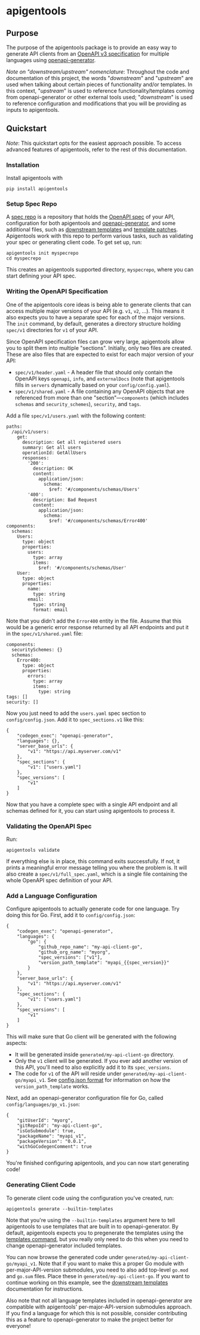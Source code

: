 #  apigentools

## Purpose

The purpose of the apigentools package is to provide an easy way to generate API clients from an [OpenAPI v3 specification](https://github.com/OAI/OpenAPI-Specification/) for multiple languages using [openapi-generator](https://github.com/OpenAPITools/openapi-generator).

*Note on "downstream/upstream" nomenclature*: Throughout the code and documentation of this project, the words "*downstream*" and "*upstream*" are used when talking about certain pieces of functionality and/or templates. In this context, "*upstream*" is used to reference functionality/templates coming from openapi-generator or other external tools used; "*downstream*" is used to reference configuration and modifications that you will be providing as inputs to apigentools.

## Quickstart

*Note*: This quickstart opts for the easiest approach possible. To access advanced features of apigentools, refer to the rest of this documentation.

### Installation

Install apigentools with

```
pip install apigentools
```

### Setup Spec Repo

A [spec repo](spec_repo.md) is a repository that holds the [OpenAPI spec](https://www.openapis.org/) of your API, configuration for both apigentools and [openapi-generator](https://github.com/OpenAPITools/openapi-generator), and some additional files, such as [downstream templates](workflow.md#add-downstream-templates) and [template patches](workflow.md#add-template-patches). Apigentools work with this repo to perform various tasks, such as validating your spec or generating client code. To get set up, run:

```
apigentools init myspecrepo
cd myspecrepo
```

This creates an apigentools supported directory, `myspecrepo`, where you can start defining your API spec.

### Writing the OpenAPI Specification

One of the apigentools core ideas is being able to generate clients that can access multiple major versions of your API (e.g. `v1`, `v2`, ...). This means it also expects you to have a separate spec for each of the major versions. The `init` command, by default, generates a directory structure holding `spec/v1` directories for `v1` of your API.

Since OpenAPI specification files can grow very large, apigentools allow you to split them into multiple "sections". Initially, only two files are created. These are also files that are expected to exist for each major version of your API:

* `spec/v1/header.yaml` - A header file that should only contain the OpenAPI keys `openapi`, `info`, and `externalDocs` (note that apigentools fills in `servers` dynamically based on your `config/config.yaml`).
* `spec/v1/shared.yaml` - A file containing any OpenAPI objects that are referenced from more than one "section"—`components` (which includes `schemas` and `security_schemes`), `security`, and `tags`.

Add a file `spec/v1/users.yaml` with the following content:

```
paths:
  /api/v1/users:
    get:
      description: Get all registered users
      summary: Get all users
      operationId: GetAllUsers
      responses:
        '200':
          description: OK
          content:
            application/json:
              schema:
                $ref: '#/components/schemas/Users'
        '400':
          description: Bad Request
          content:
            application/json:
              schema:
                $ref: '#/components/schemas/Error400'
components:
  schemas:
    Users:
      type: object
      properties:
        users:
          type: array
          items:
            $ref: '#/components/schemas/User'
    User:
      type: object
      properties:
        name:
          type: string
        email:
          type: string
          format: email
```

Note that you didn't add the `Error400` entity in the file. Assume that this would be a generic error response returned by all API endpoints and put it in the `spec/v1/shared.yaml` file:

```
components:
  securitySchemes: {}
  schemas:
    Error400:
      type: object
      properties:
        errors:
          type: array
          items:
            type: string
tags: []
security: []
```

Now you just need to add the `users.yaml` spec section to `config/config.json`. Add it to `spec_sections.v1` like this:

```
{
    "codegen_exec": "openapi-generator",
    "languages": {},
    "server_base_urls": {
        "v1": "https://api.myserver.com/v1"
    },
    "spec_sections": {
        "v1": ["users.yaml"]
    },
    "spec_versions": [
        "v1"
    ]
}
```

Now that you have a complete spec with a single API endpoint and all schemas defined for it, you can start using apigentools to process it.

### Validating the OpenAPI Spec

Run:

```
apigentools validate
```

If everything else is in place, this command exits successfully. If not, it prints a meaningful error message telling you where the problem is. It will also create a `spec/v1/full_spec.yaml`, which is a single file containing the whole OpenAPI spec definition of your API.

### Add a Language Configuration

Configure apigentools to actually generate code for one language. Try doing this for Go. First, add it to `config/config.json`:

```
{
    "codegen_exec": "openapi-generator",
    "languages": {
        "go": {
            "github_repo_name": "my-api-client-go",
            "github_org_name": "myorg",
            "spec_versions": ["v1"],
            "version_path_template": "myapi_{{spec_version}}"
        }
    },
    "server_base_urls": {
        "v1": "https://api.myserver.com/v1"
    },
    "spec_sections": {
        "v1": ["users.yaml"]
    },
    "spec_versions": [
        "v1"
    ]
}
```

This will make sure that Go client will be generated with the following aspects:

* It will be generated inside `generated/my-api-client-go` directory.
* Only the `v1` client will be generated. If you ever add another version of this API, you'll need to also explicitly add it to its `spec_versions`.
* The code for `v1` of the API will reside under `generated/my-api-client-go/myapi_v1`. See [config.json format](spec_repo.md#configconfigjson) for information on how the `version_path_template` works.

Next, add an openapi-generator configuration file for Go, called `config/languages/go_v1.json`:

```
{
    "gitUserId": "myorg",
    "gitRepoId": "my-api-client-go",
    "isGoSubmodule": true,
    "packageName": "myapi_v1",
    "packageVersion": "0.0.1",
    "withGoCodegenComment": true
}
```

You're finished configuring apigentools, and you can now start generating code!

### Generating Client Code

To generate client code using the configuration you've created, run:

```
apigentools generate --builtin-templates
```

Note that you're using the `--builtin-templates` argument here to tell apigentools to use templates that are built in to openapi-generator. By default, apigentools expects you to pregenerate the templates using the [templates command](cli.md#apigentools-templates), but you really only need to do this when you need to change openapi-generator included templates.

You can now browse the generated code under `generated/my-api-client-go/myapi_v1`. Note that if you want to make this a proper Go module with per-major-API-version submodules, you need to also add top-level `go.mod` and `go.sum` files. Place these in `generated/my-api-client-go`. If you want to continue working on this example, see the [downstream templates](workflow.md#add-downstream-templates) documentation for instructions.

Also note that not all language templates included in openapi-generator are compatible with apigentools' per-major-API-version submodules approach. If you find a language for which this is not possible, consider contributing this as a feature to openapi-generator to make the project better for everyone!
